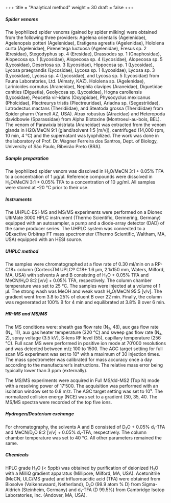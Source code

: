 +++
title = "Analytical method"
weight = 30
draft = false
+++

##### Spider venoms
The lyophilized spider venoms (gained by spider milking) were obtained from the following three providers: Agelena orientalis (Agelenidae), Agelenopsis potteri (Agelenidae), Eratigena agrestis (Agelenidae), Hololena curta (Agelenidae), Pireneitega luctuosa (Agelenidae), Eresus sp. 2 (Eresidae), Stegodyphus sp. 4 (Eresidae), Drassodes sp. 1 (Gnaphosidae), Alopecosa sp. 1 (Lycosidae), Alopecosa sp. 4 (Lycosidae), Alopecosa sp. 5 (Lycosidae), Desertosa sp. 3 (Lycosidae), Hippocosa sp. 1 (Lycosidae), Lycosa praegrandis (Lycosidae), Lycosa sp. 1 (Lycosidae), Lycosa sp. 3 (Lycosidae), Lycosa sp. 4 (Lycosidae), and Lycosa sp. 5 (Lycosidae) from Fauna Laboratories, Ltd. (Almaty, KAZ). Hololena sp. (Agelenidae), Larinioides cornutus (Araneidae), Nephila clavipes (Araneidae), Diguetidae canities (Diguetia), Geolycosa sp. (Lycosidae), Hogna caroliensis (Lycosidae), Peucetia vir-idans (Oxyopidae), Physocyclus mexicanus (Pholcidae), Plectreurys tristis (Plectreuridae), Ariadna sp. (Segestriidae), Latrodectus mactans (Theridiidae), and Steatoda grossa (Theridiidae) from Spider pharm (Yarnell AZ, USA). Atrax robustus (Atracidae) and Heteropoda davidbowie (Sparassidae) from Alpha Biotoxine (Montroeul-au-bois, BEL).
The venom of Parawixia bistriata (Araneidae) was extracted from the venom glands in H2O/MeCN 9:1 (gland/solvent 1:5 [m/v]), centrifuged (14,000 rpm, 10 min, 4 °C) and the supernatant was lyophilized. The work was done in the laboratory of Prof. Dr. Wagner Ferreira dos Santros, Dept. of Biology, University of São Paulo, Ribeirão Preto (BRA).

##### Sample preparation
The lyophilized spider venom was dissolved in H₂O/MeCN 3:1 + 0.05% TFA to a concentration of 1 μg/μl. Reference compounds were dissolved in H₂O/MeCN 3:1 + 0.05% TFA to a concentration of 10 μg/ml. All samples were stored at –20 °C prior to their use.

##### Instruments
The UHPLC-ESI-MS and MS/MS experiments were performed on a Dionex UltiMate 3000 HPLC instrument (Thermo Scientific, Germering, Germany) equipped with an autosampler, a pump and a diode-array detector (DAD) of the same producer series. The UHPLC system was connected to a QExactive Orbitrap FT mass spectrometer (Thermo Scientific, Waltham, MA, USA) equipped with an HESI source.

##### UHPLC method
The samples were chromatographed at a flow rate of 0.30 ml/min on a RP-C18+ column (CortecsTM UPLC® C18+ 1.6 μm, 2.1x150 mm, Waters, Milford, MA, USA) with solvents A and B consisting of H₂O + 0.05% TFA and MeCN/H₂O 8:2 [v/v] + 0.05% TFA, respectively. The column chamber temperature was set to 25 °C. The samples were injected at a volume of 1 μl. The strong wash was MeOH and weak wash H₂O/MeCN 95:5 [v/v]. The gradient went from 3.8 to 25% of eluent B over 22 min. Finally, the column was regenerated at 100% B for 4 min and equilibrated at 3.8% B over 6 min.

##### HR-MS and MS/MS
 The MS conditions were: sheath gas flow rate (N₂, 48), aux gas flow rate (N₂, 11), aux gas heater temperature (320 °C) and sweep gas flow rate (N₂, 2), spray voltage (3.5 kV), S-lens RF level (55), capillary temperature (256 °C). Full scan MS were performed in positive ion mode at 70’000 resolutions and was detected between m/z 100 to 1500. The AGC target setting for full scan MS experiment was set to 10⁶ with a maximum of 30 injection times. The mass spectrometer was calibrated for mass accuracy once a day according to the manufacturer’s instructions. The relative mass error being typically lower than 3 ppm (externally).

The MS/MS experiments were acquired in Full MS/dd-MS2 (Top N) mode with a resolving power of 17’500. The acquisition was performed with an isolation window set to 0.8 m/z. The AGC target setting was set to 10⁵. The normalized collision energy (NCE) was set to a gradient (30, 35, 40. The MS/MS spectra were recorded of the top five ions.

##### Hydrogen/Deuterium exchange
For chromatography, the solvents A and B consisted of D₂O + 0.05% d₁-TFA and MeCN/D₂O 8:2 [v/v] + 0.05% d₁-TFA, respectively. The column chamber temperature was set to 40 °C. All other parameters remained the same.

##### Chemicals
HPLC grade H₂O (< 5ppb) was obtained by purification of deionized H₂O with a MilliQ gradient apparatus (Millipore, Milford, MA, USA). Acetonitrile (MeCN, ULC/MS grade) and trifluoroacidic acid (TFA) were obtained from Biosolve (Valkenswaard, Netherland), D₂O (99.9 atom % D) from Sigma-Aldrich (Steinheim, Germany) and d₁-TFA (D 99.5%) from Cambridge Isotop Laboratories, Inc. (Andover, MA, USA).